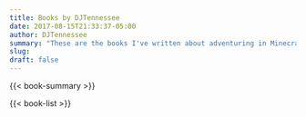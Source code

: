 ```yaml
---
title: Books by DJTennessee
date: 2017-08-15T21:33:37-05:00
author: DJTennessee
summary: "These are the books I've written about adventuring in Minecraft. I had a lot of fun writing them so I hope you enjoy them!"
slug: 
draft: false
---
```

{{< book-summary >}}

{{< book-list >}}